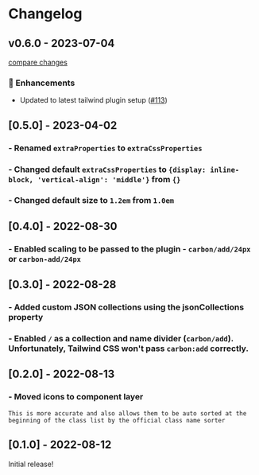 # Changelog

## v0.6.0 - 2023-07-04

[compare changes](https://github.com/jcamp-code/tailwindcss-plugin-icons/compare/v0.5.0...v0.5.1)

### 🚀 Enhancements

- Updated to latest tailwind plugin setup ([#113](https://github.com/jcamp-code/tailwindcss-plugin-icons/pull/113))

## [0.5.0] - 2023-04-02

### - Renamed `extraProperties` to `extraCssProperties`

### - Changed default `extraCssProperties` to `{display: inline-block, 'vertical-align': 'middle'}` from `{}`

### - Changed default size to `1.2em` from `1.0em`

## [0.4.0] - 2022-08-30

### - Enabled scaling to be passed to the plugin - `carbon/add/24px` or `carbon-add/24px`

## [0.3.0] - 2022-08-28

### - Added custom JSON collections using the jsonCollections property

### - Enabled `/` as a collection and name divider (`carbon/add`). Unfortunately, Tailwind CSS won't pass `carbon:add` correctly.

## [0.2.0] - 2022-08-13

### - Moved icons to component layer

    This is more accurate and also allows them to be auto sorted at the beginning of the class list by the official class name sorter

## [0.1.0] - 2022-08-12

Initial release!
